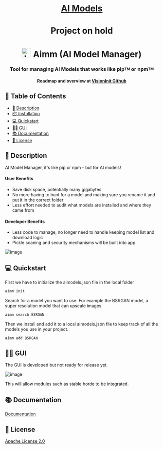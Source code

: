 <div align="center">
  
#  [AI Models](https://aimodels.org)
  
# Project on hold
  
# <img src="https://avatars.githubusercontent.com/u/117051901?s=60&v=4" alt="Logo" width="30" height="30"> Aimm (AI Model Manager)
### **Tool for managing AI Models that works like pip<sup><sub>TM</sub></sup> or npm<sup><sub>TM</sub></sup>**

#### Roadmap and overview at [VisionInit Github](https://github.com/visioninit)
</div>

## 📖 Table of Contents

- [📝 Description](#-description)
- [📦 Installation](#-installation)
- [💻 Quickstart](#-quickstart)
- [👩‍💻 GUI](#-gui)
- [📚 Documentation](#-documentation)
- [📜 License](#-license)

## 📝 Description

AI Model Manager, it's like pip or npm - but for AI models!

#### User Benefits 
* Save disk space, potentially many gigabytes 
* No more having to hunt for a model and making sure you rename it and put it in the correct folder
* Less effort needed to audit what models are installed and where they came from 

#### Developer Benefits
* Less code to manage, no longer need to handle keeping model list and download logic
* Pickle scaning and security mechanisms will be built into app 


![image](https://user-images.githubusercontent.com/654993/205424825-a50d913d-0168-4d87-844f-ef376a3c8164.png)


## 💻 Quickstart

First we have to initialize the aimodels.json file in the local folder

```bash
aimm init
```

Search for a model you want to use. For example the BSRGAN model, a super resolution model that can upscale images.

```bash
aimm search BSRGAN
```

Then we install and add it to a local aimodels.json file to keep track of all the models you use in your project.

```bash
aimm add BSRGAN
```

## 👩‍💻 GUI

The GUI is developed but not ready for release yet. 

![image](https://user-images.githubusercontent.com/654993/205428740-742bc94e-6426-4315-ae4f-72ef858c5638.png)

This will allow modules such as stable horde to be integrated.

## 📚 Documentation

[Documentation](https://docs.aimodels.org/es/AIMM/gettingstarted/)

## 📜 License

[Apache License 2.0](https://github.com/visioninit/aimm/blob/main/LICENSE)
